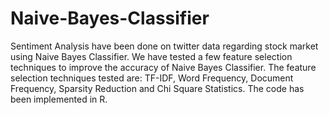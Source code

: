 # Naive-Bayes-Classifier
Sentiment Analysis have been done on twitter data regarding stock market using Naive Bayes Classifier. 
We have tested a few feature selection techniques to improve the accuracy of Naive Bayes Classifier. 
The feature selection techniques tested are: TF-IDF, Word Frequency, Document Frequency, Sparsity Reduction and Chi Square Statistics.
The code has been implemented in R.
